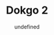 --- 
slug: "dokgo-2"
title: "Dokgo 2"
publishdate: "2019-01-01"
src: "https://365manga.net/manga/dokgo-2"
author: "undefined"
image: "https://data.365manga.net/images/thumbnails/32596-dokgo-2.jpg"
tags: []
chapters: ["]
chapterlinks: ["]
description: ""
---